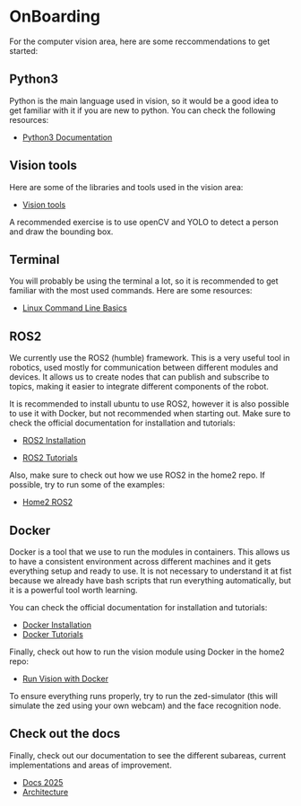 # OnBoarding

For the computer vision area, here are some reccommendations to get started:

## Python3
Python is the main language used in vision, so it would be a good idea to get familiar with it if you are new to python. You can check the following resources:

- [Python3 Documentation](https://docs.python.org/3/)

## Vision tools
Here are some of the libraries and tools used in the vision area:

- [Vision tools](https://github.com/Ale-Coeto/vision-algorithms)

A recommended exercise is to use openCV and YOLO to detect a person and draw the bounding box.

## Terminal
You will probably be using the terminal a lot, so it is recommended to get familiar with the most used commands. Here are some resources:

- [Linux Command Line Basics](https://ubuntu.com/tutorials/command-line-for-beginners#1-overview)

## ROS2
We currently use the ROS2 (humble) framework. This is a very useful tool in robotics, used mostly for communication between different modules and devices. It allows us to create nodes that can publish and subscribe to topics, making it easier to integrate different components of the robot.

It is recommended to install ubuntu to use ROS2, however it is also possible to use it with Docker, but not recommended when starting out. Make sure to check the official documentation for installation and tutorials:

- [ROS2 Installation](https://docs.ros.org/en/humble/Installation/Ubuntu-Install-Debs.html)

- [ROS2 Tutorials](https://docs.ros.org/en/humble/Tutorials.html)

Also, make sure to check out how we use ROS2 in the home2 repo. If possible, try to run some of the examples:

- [Home2 ROS2](/docs/resources/codelabs/ros2.md)

## Docker
Docker is a tool that we use to run the modules in containers. This allows us to have a consistent environment across different machines and it gets everything setup and ready to use. It is not necessary to understand it at fist because we already have bash scripts that run everything automatically, but it is a powerful tool worth learning.

You can check the official documentation for installation and tutorials:

- [Docker Installation](https://docs.docker.com/get-docker/)
- [Docker Tutorials](https://docs.docker.com/get-started/)

Finally, check out how to run the vision module using Docker in the home2 repo:

- [Run Vision with Docker](https://github.com/RoBorregos/home2/blob/main/docs/Run/Areas/vision.md)

To ensure everything runs properly, try to run the zed-simulator (this will simulate the zed using your own webcam) and the face recognition node. 

## Check out the docs
Finally, check out our documentation to see the different subareas, current implementations and areas of improvement.

- [Docs 2025](/docs/2025/Computer%20Vision/index.md)
- [Architecture](Architecture.md)
